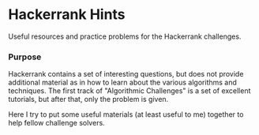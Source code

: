 # Hackerrank Hints

Useful resources and practice problems for the Hackerrank challenges.

### Purpose

Hackerrank contains a set of interesting questions, but does not provide additional material as in how to learn about the various algorithms and techniques. The first track of "Algorithmic Challenges" is a set of excellent tutorials, but after that, only the problem is given.

Here I try to put some useful materials (at least useful to me) together to help fellow challenge solvers.